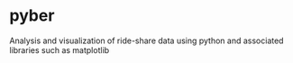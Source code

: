 # pyber
Analysis and visualization of ride-share data using python and associated libraries such as matplotlib
